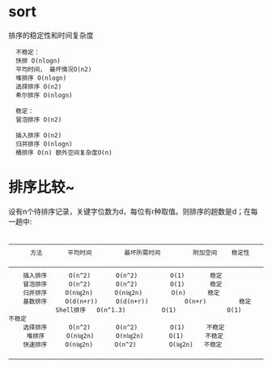 # sort
排序的稳定性和时间复杂度  

      不稳定：
      快排 O(nlogn)
      平均时间， 最坏情况O(n2)
      堆排序 O(nlogn)
      选择排序 O(n2)
      希尔排序 O(nlogn)

      稳定：
      冒泡排序 O(n2)

      插入排序 O(n2)
      归并排序 O(nlogn)
      桶排序 O(n) 额外空间复杂度O(n)

# 排序比较~  
设有n个待排序记录，关键字位数为d，每位有r种取值。则排序的趟数是d；在每一趟中:  

		————————————————————————————————————————————————————————————————————————
		  方法	   平均时间	        最坏所需时间	       附加空间	   稳定性
		 ———————————————————————————————————————————————————————————————————————
		插入排序	  O(n^2)	   O(n^2)	      O(1)	     稳定  
		冒泡排序	  O(n^2)	   O(n^2)	      O(1)	     稳定
		归并排序	 O(n㏒2n)	  O(n㏒2n)	     O(n)	   稳定
		基数排序	 O(d(n+r))	   O(d(n+r))	      O(n+r)	     稳定
                 Shell排序   O(n^1.3)          O(1)              O(1)           不稳定
		选择排序	  O(n^2)	   O(n^2)	      O(1)	    不稳定
		 堆排序	  O(n㏒2n)	   O(n㏒2n)	     O(1)	   不稳定
		快速排序	 O(n㏒2n)	  O(n^2)	     O(㏒2n)	  不稳定
		—————————————————————————————————————————————————————————————————————————


